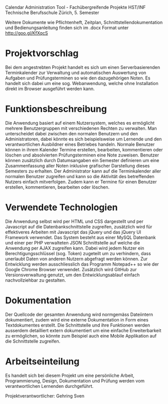 Calendar Administration Tool - Fachübergreifende Projekte HST/INF Technische Berufsschule Zürich, 5. Semester

Weitere Dokumente wie Pflichtenheft, Zeitplan, Schnittstellendokumentation und Bedienungsanleitung finden sich im .docx Format unter http://goo.gl/KfXqcS

Projektvorschlag
===
Bei dem angestrebten Projekt handelt es sich um einen Serverbasierenden Terminkalender zur Verwaltung und automatischen Auswertung von Aufgaben und Prüfungsterminen so wie den dazugehörigen Noten.
Es handelt sich dabei um eine sog. Webanwendung, welche ohne Installation direkt im Browser ausgeführt werden kann.

Funktionsbeschreibung
===
Die Anwendung basiert auf einem Nutzersystem, welches es ermöglicht mehrere Benutzergruppen mit verschiedenen Rechten zu verwalten.
Man unterscheidet dabei zwischen den normalen Benutzern und den Administratoren, dabei könnte es sich beispielsweise um Lernende und den verantwortlichen Ausbildner eines Betriebes handeln.
Normale Benutzer können in ihrem Kalender Termine erstellen, bearbeiten, kommentieren oder löschen und absolvierten Prüfungsterminen eine Note zuweisen. Benutzer können zusätzlich durch Datumsangaben ein Semester definieren um eine Zusammenfassung aller Noten inklusive grafischer Darstellung dieses Semesters zu erhalten.
Der Administrator kann auf die Terminkalender aller normalen Benutzer zugreifen und kann so die Aktivität des betreffenden Nutzers einfach mitverfolgen. Zudem kann er Termine für einen Benutzer erstellen, kommentieren, bearbeiten oder löschen.

Verwendete Technologien
===
Die Anwendung selbst wird per HTML und CSS dargestellt und per Javascript auf die Datenbankschnittstelle zugreifen, zusätzlich wird für effektiveres Arbeiten mit Javascript das jQuery und das jQuery UI Framework verwendet.
Das System besteht aus einer MySQL Datenbank und einer per PHP verwalteten JSON Schnittstelle auf welche die Anwendung per AJAX zugreifen kann. Dabei wird jedem Nutzer ein Berechtigungsschlüssel (sog. Token) zugeteilt um zu verhindern, dass unerlaubt Daten von anderen Nutzern abgefragt werden können.
Zur Entwicklung werden ausschliesslich das Programm Notepad++ so wie der Google Chrome Browser verwendet. Zusätzlich wird GitHub zur Versionsverwaltung genutzt, um den Entwicklungsablauf einfach nachvollziehbar zu gestalten.

Dokumentation
===
Der Quellcode der gesamten Anwendung wird normgemäss Dateiintern dokumentiert, zudem wird eine externe Dokumentation in Form eines Textdokumentes erstellt. Die Schnittstelle und ihre Funktionen werden ausserdem detailliert extern dokumentiert um eine einfache Erweiterbarkeit zu ermöglichen, so könnte zum Beispiel auch eine Mobile Applikation auf die Schnittstelle zugreifen.


Arbeitseinteilung
===
Es handelt sich bei diesem Projekt um eine persönliche Arbeit, Programmierung, Design, Dokumentation und Prüfung werden vom verantwortlichen Lernenden durchgeführt.

Projektverantwortlicher: Gehring Sven
